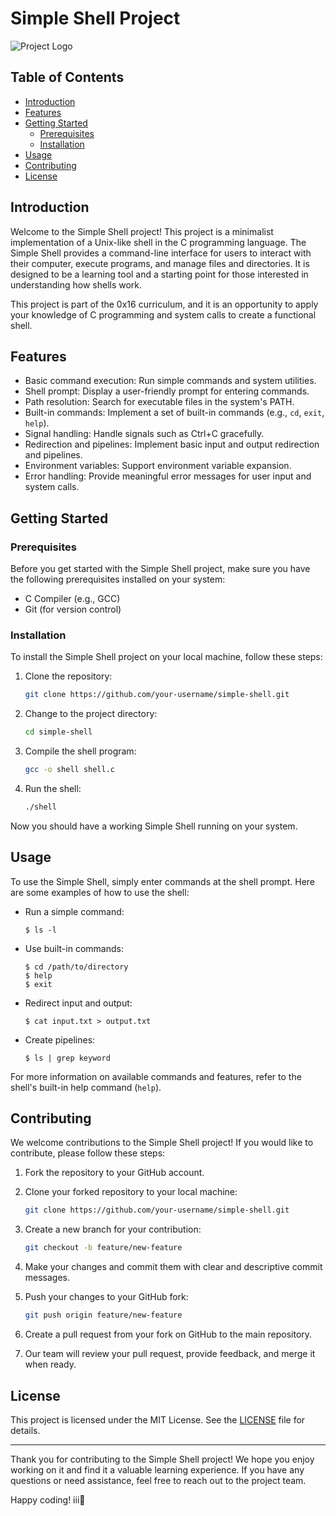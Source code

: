 # Simple Shell Project

![Project Logo](https://example.com/logo.png)

## Table of Contents
- [Introduction](#introduction)
- [Features](#features)
- [Getting Started](#getting-started)
  - [Prerequisites](#prerequisites)
  - [Installation](#installation)
- [Usage](#usage)
- [Contributing](#contributing)
- [License](#license)

## Introduction

Welcome to the Simple Shell project! This project is a minimalist implementation of a Unix-like shell in the C programming language. The Simple Shell provides a command-line interface for users to interact with their computer, execute programs, and manage files and directories. It is designed to be a learning tool and a starting point for those interested in understanding how shells work.

This project is part of the 0x16 curriculum, and it is an opportunity to apply your knowledge of C programming and system calls to create a functional shell.

## Features

- Basic command execution: Run simple commands and system utilities.
- Shell prompt: Display a user-friendly prompt for entering commands.
- Path resolution: Search for executable files in the system's PATH.
- Built-in commands: Implement a set of built-in commands (e.g., `cd`, `exit`, `help`).
- Signal handling: Handle signals such as Ctrl+C gracefully.
- Redirection and pipelines: Implement basic input and output redirection and pipelines.
- Environment variables: Support environment variable expansion.
- Error handling: Provide meaningful error messages for user input and system calls.

## Getting Started

### Prerequisites

Before you get started with the Simple Shell project, make sure you have the following prerequisites installed on your system:

- C Compiler (e.g., GCC)
- Git (for version control)

### Installation

To install the Simple Shell project on your local machine, follow these steps:

1. Clone the repository:

   ```bash
   git clone https://github.com/your-username/simple-shell.git
   ```

2. Change to the project directory:

   ```bash
   cd simple-shell
   ```

3. Compile the shell program:

   ```bash
   gcc -o shell shell.c
   ```

4. Run the shell:

   ```bash
   ./shell
   ```

Now you should have a working Simple Shell running on your system.

## Usage

To use the Simple Shell, simply enter commands at the shell prompt. Here are some examples of how to use the shell:

- Run a simple command:

  ```
  $ ls -l
  ```

- Use built-in commands:

  ```
  $ cd /path/to/directory
  $ help
  $ exit
  ```

- Redirect input and output:

  ```
  $ cat input.txt > output.txt
  ```

- Create pipelines:

  ```
  $ ls | grep keyword
  ```

For more information on available commands and features, refer to the shell's built-in help command (`help`).

## Contributing

We welcome contributions to the Simple Shell project! If you would like to contribute, please follow these steps:

1. Fork the repository to your GitHub account.

2. Clone your forked repository to your local machine:

   ```bash
   git clone https://github.com/your-username/simple-shell.git
   ```

3. Create a new branch for your contribution:

   ```bash
   git checkout -b feature/new-feature
   ```

4. Make your changes and commit them with clear and descriptive commit messages.

5. Push your changes to your GitHub fork:

   ```bash
   git push origin feature/new-feature
   ```

6. Create a pull request from your fork on GitHub to the main repository.

7. Our team will review your pull request, provide feedback, and merge it when ready.

## License

This project is licensed under the MIT License. See the [LICENSE](LICENSE) file for details.

---

Thank you for contributing to the Simple Shell project! We hope you enjoy working on it and find it a valuable learning experience. If you have any questions or need assistance, feel free to reach out to the project team.

Happy coding! iii🚀
